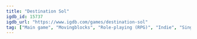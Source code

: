 ```yaml
---
title: "Destination Sol"
igdb_id: 15737
igdb_url: "https://www.igdb.com/games/destination-sol"
tag: ["Main game", "Movingblocks", "Role-playing (RPG)", "Indie", "Single player", "Action", "Science fiction", "Open world"]
---
```

